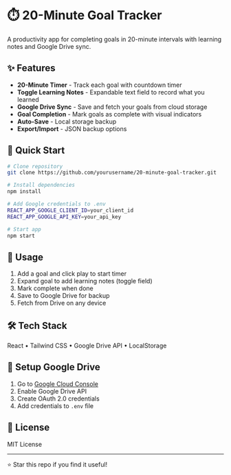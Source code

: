 # ⏱️ 20-Minute Goal Tracker

A productivity app for completing goals in 20-minute intervals with learning notes and Google Drive sync.

## ✨ Features

- **20-Minute Timer** - Track each goal with countdown timer
- **Toggle Learning Notes** - Expandable text field to record what you learned
- **Google Drive Sync** - Save and fetch your goals from cloud storage
- **Goal Completion** - Mark goals as complete with visual indicators
- **Auto-Save** - Local storage backup
- **Export/Import** - JSON backup options

## 🚀 Quick Start
```bash
# Clone repository
git clone https://github.com/yourusername/20-minute-goal-tracker.git

# Install dependencies
npm install

# Add Google credentials to .env
REACT_APP_GOOGLE_CLIENT_ID=your_client_id
REACT_APP_GOOGLE_API_KEY=your_api_key

# Start app
npm start
```

## 📖 Usage

1. Add a goal and click play to start timer
2. Expand goal to add learning notes (toggle field)
3. Mark complete when done
4. Save to Google Drive for backup
5. Fetch from Drive on any device

## 🛠️ Tech Stack

React • Tailwind CSS • Google Drive API • LocalStorage

## 🔑 Setup Google Drive

1. Go to [Google Cloud Console](https://console.cloud.google.com/)
2. Enable Google Drive API
3. Create OAuth 2.0 credentials
4. Add credentials to `.env` file

## 📝 License

MIT License

---

⭐ Star this repo if you find it useful!